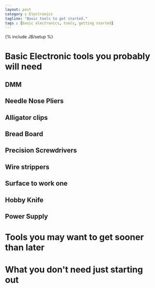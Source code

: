 ```yaml
---
layout: post
category : Electronics
tagline: "Basic tools to get started."
tags : [basic electronics, tools, getting started]
---
```

{% include JB/setup %}

# Basic Electronic tools you probably will need

## DMM

## Needle Nose Pliers

## Alligator clips

## Bread Board

## Precision Screwdrivers

## Wire strippers

## Surface to work one

## Hobby Knife

## Power Supply

# Tools you may want to get sooner than later

# What you don't need just starting out
